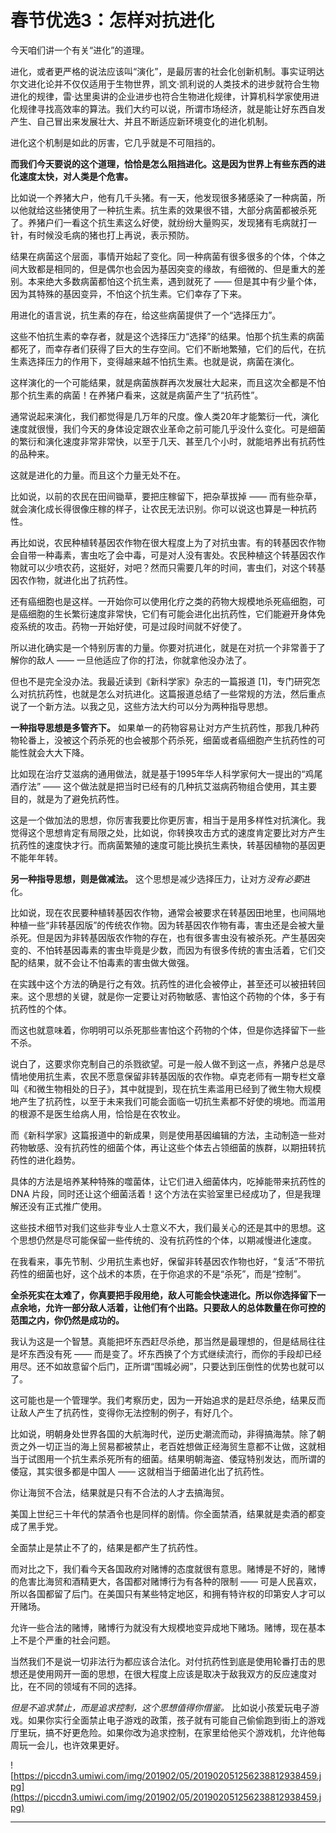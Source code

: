 # 春节优选3：怎样对抗进化

今天咱们讲一个有关“进化”的道理。

进化，或者更严格的说法应该叫“演化”，是最厉害的社会化创新机制。事实证明达尔文进化论并不仅仅适用于生物世界，凯文·凯利说的人类技术的进步就符合生物进化的规律，雷·达里奥讲的企业进步也符合生物进化规律，计算机科学家使用进化规律寻找高效率的算法。我们大约可以说，所谓市场经济，就是能让好东西自发产生、自己冒出来发展壮大、并且不断适应新环境变化的进化机制。

进化这个机制是如此的厉害，它几乎就是不可阻挡的。

 **而我们今天要说的这个道理，恰恰是怎么阻挡进化。这是因为世界上有些东西的进化速度太快，对人类是个危害。**

比如说一个养猪大户，他有几千头猪。有一天，他发现很多猪感染了一种病菌，所以他就给这些猪使用了一种抗生素。抗生素的效果很不错，大部分病菌都被杀死了。养猪户们一看这个抗生素这么好使，就纷纷大量购买，发现猪有毛病就打一针，有时候没毛病的猪也打上再说，表示预防。

结果在病菌这个层面，事情开始起了变化。同一种病菌有很多很多的个体，个体之间大致都是相同的，但是偶尔也会因为基因突变的缘故，有细微的、但是重大的差别。本来绝大多数病菌都怕这个抗生素，遇到就死了 —— 但是其中有少量个体，因为其特殊的基因变异，不怕这个抗生素。它们幸存了下来。

用进化的语言说，抗生素的存在，给这些病菌提供了一个“选择压力”。

这些不怕抗生素的幸存者，就是这个选择压力“选择”的结果。怕那个抗生素的病菌都死了，而幸存者们获得了巨大的生存空间。它们不断地繁殖，它们的后代，在抗生素选择压力的作用下，变得越来越不怕抗生素。也就是说，病菌在演化。

这样演化的一个可能结果，就是病菌族群再次发展壮大起来，而且这次全都是不怕那个抗生素的病菌！在养猪户看来，这就是病菌产生了“抗药性”。

通常说起来演化，我们都觉得是几万年的尺度。像人类20年才能繁衍一代，演化速度就很慢，我们今天的身体设定跟农业革命之前可能几乎没什么变化。可是细菌的繁衍和演化速度非常非常快，以至于几天、甚至几个小时，就能培养出有抗药性的品种来。

这就是进化的力量。而且这个力量无处不在。

比如说，以前的农民在田间锄草，要把庄稼留下，把杂草拔掉 —— 而有些杂草，就会演化成长得很像庄稼的样子，让农民无法识别。你可以说这也算是一种抗药性。

再比如说，农民种植转基因农作物在很大程度上为了对抗虫害。有的转基因农作物会自带一种毒素，害虫吃了会中毒，可是对人没有害处。农民种植这个转基因农作物就可以少喷农药，这挺好，对吧？然而只需要几年的时间，害虫们，对这个转基因农作物，就进化出了抗药性。

还有癌细胞也是这样。一开始你可以使用化疗之类的药物大规模地杀死癌细胞，可是癌细胞的生长繁衍速度非常快，它们有可能会进化出抗药性，它们能避开身体免疫系统的攻击。药物一开始好使，可是过段时间就不好使了。

所以进化确实是一个特别厉害的力量。你要对抗进化，就是在对抗一个非常善于了解你的敌人 —— 一旦他适应了你的打法，你就拿他没办法了。

但也不是完全没办法。我最近读到《新科学家》杂志的一篇报道 [1]，专门研究怎么对抗抗药性，也就是怎么对抗进化。这篇报道总结了一些常规的方法，然后重点说了一个新方法。以我之见，这些方法大约可以分为两种指导思想。

 **一种指导思想是多管齐下。** 如果单一的药物容易让对方产生抗药性，那我几种药物轮番上，没被这个药杀死的也会被那个药杀死，细菌或者癌细胞产生抗药性的可能性就会大大下降。

比如现在治疗艾滋病的通用做法，就是基于1995年华人科学家何大一提出的“鸡尾酒疗法” —— 这个做法就是把当时已经有的几种抗艾滋病药物组合使用，其主要目的，就是为了避免抗药性。

这是一个做加法的思想，你厉害我要比你更厉害，相当于是用多样性对抗演化。我觉得这个思想肯定有局限之处，比如说，你转换攻击方式的速度肯定要比对方产生抗药性的速度快才行。而病菌繁殖的速度可能比换抗生素快，转基因植物的基因更不能年年转。

 **另一种指导思想，则是做减法。** 这个思想是减少选择压力，让对方*没有必要*进化。

比如说，现在农民要种植转基因农作物，通常会被要求在转基因田地里，也间隔地种植一些“非转基因版”的传统农作物。因为转基因农作物有毒，害虫还是会被大量杀死。但是因为非转基因版农作物的存在，也有很多害虫没有被杀死。产生基因突变的、不怕转基因毒素的害虫毕竟是少数，而因为有很多传统的害虫活着，它们交配的结果，就不会让不怕毒素的害虫做大做强。

在实践中这个方法的确是行之有效。抗药性的进化会被停止，甚至还可以被扭转回来。这个思想的关键，就是你一定要让对药物敏感、害怕这个药物的个体，多于有抗药性的个体。

而这也就意味着，你明明可以杀死那些害怕这个药物的个体，但是你选择留下一些不杀。

说白了，这要求你克制自己的杀戮欲望。可是一般人做不到这一点，养猪户总是尽情地使用抗生素，农民不愿意保留非转基因版的农作物。卓克老师有一期专栏文章叫《和微生物相处的日子》，其中就提到，现在抗生素滥用已经到了微生物大规模地产生了抗药性，以至于未来我们可能会面临一切抗生素都不好使的境地。而滥用的根源不是医生给病人用，恰恰是在农牧业。

而《新科学家》这篇报道中的新成果，则是使用基因编辑的方法，主动制造一些对药物敏感、没有抗药性的细菌个体，再让这些个体去占领细菌的族群，以期扭转抗药性的进化趋势。

具体的方法是培养某种特殊的噬菌体，让它们进入细菌体内，吃掉能带来抗药性的 DNA 片段，同时还让这个细菌活着！这个方法在实验室里已经成功了，但是我理解还没有正式推广使用。

这些技术细节对我们这些非专业人士意义不大，我们最关心的还是其中的思想。这个思想仍然是尽可能保留一些传统的、没有抗药性的个体，以期减慢进化速度。

在我看来，事先节制、少用抗生素也好，保留非转基因农作物也好，“复活”不带抗药性的细菌也好，这个战术的本质，在于你追求的不是“杀死”，而是“控制”。

 **全杀死实在太难了，你真要把手段用绝，敌人可能会快速进化。所以你选择留下一点余地，允许一部分敌人活着，让他们有个出路。只要敌人的总体数量在你可控的范围之内，你仍然是成功的。**

我认为这是一个智慧。真能把坏东西赶尽杀绝，那当然是最理想的，但是结局往往是坏东西没有死 —— 而是变了。坏东西换了个方式继续流行，而你的手段却已经用尽。还不如故意留个后门，正所谓“围城必阙”，只要达到压倒性的优势也就可以了。

这可能也是一个管理学。我们考察历史，因为一开始追求的是赶尽杀绝，结果反而让敌人产生了抗药性，变得你无法控制的例子，有好几个。

比如说，明朝身处世界各国的大航海时代，逆历史潮流而动，非得搞海禁。除了朝贡之外一切正当的海上贸易都被禁止，老百姓想做正经海贸生意都不让做，这就相当于试图用一个抗生素杀死所有的细菌。结果明朝海盗、倭寇特别发达，而所谓的倭寇，其实很多都是中国人 —— 这就相当于细菌进化出了抗药性。

你让海贸不合法，结果就是只有不合法的人才去搞海贸。

美国上世纪三十年代的禁酒令也是同样的剧情。你全面禁酒，结果就是卖酒的都变成了黑手党。

全面禁止是禁止不了的，结果是都产生了抗药性。

而对比之下，我们看今天各国政府对赌博的态度就很有意思。赌博是不好的，赌博的危害比海贸和酒精更大，各国都对赌博行为有各种的限制 —— 可是人民喜欢，所以各国都留了后门。在美国只有某些特定地区，和拥有特许权的印第安人才可以开赌场。

允许一些合法的赌博，赌博行为就没有大规模地变异成地下赌场。赌博，现在基本上不是个严重的社会问题。

当然我们不是说一切非法行为都应该合法化。对付抗药性到底是使用轮番打击的思想还是使用网开一面的思想，在很大程度上应该是取决于敌我双方的反应速度对比，在不同的领域有不同的选择。

 *但是不追求禁止，而是追求控制，这个思想值得你借鉴。* 比如说小孩爱玩电子游戏。如果你实行全面禁止电子游戏的政策，孩子就有可能自己偷偷跑到街上的游戏厅里玩，搞不好更危险。如果你改为追求控制，在家里给他买个游戏机，允许他每周玩一会儿，也许效果更好。

![https://piccdn3.umiwi.com/img/201902/05/201902051256238812938459.jpg](https://piccdn3.umiwi.com/img/201902/05/201902051256238812938459.jpg)

---

